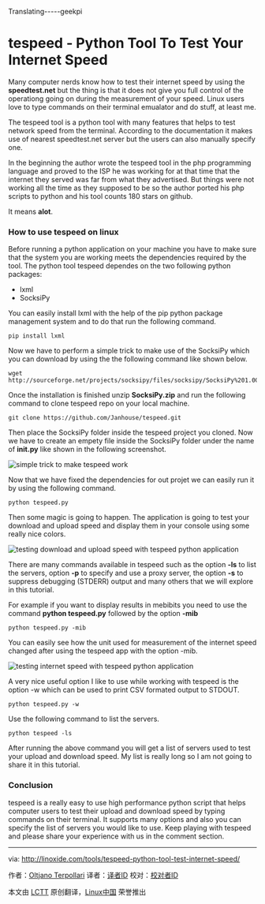 Translating-----geekpi

tespeed - Python Tool To Test Your Internet Speed
================================================================================
Many computer nerds know how to test their internet speed by using the **speedtest.net** but the thing is that it does not give you full control of the operationg going on during the measurement of your speed. Linux users love to type commands on their terminal emualator and do stuff, at least me.

The tespeed tool is a python tool with many features that helps to test network speed from the terminal. According to the documentation it makes use of nearest speedtest.net server but the users can also manually specify one.

In the beginning the author wrote the tespeed tool in the php programming language and proved to the ISP he was working for at that time that the internet they served was far from what they advertised. But things were not working all the time as they supposed to be so the author ported his php scripts to python and his tool counts 180 stars on github.

It means **alot**.

### How to use tespeed on linux ###

Before running a python application on your machine you have to make sure that the system you are working meets the dependencies required by the tool. The python tool tespeed dependes on the two following python packages:

- lxml
- SocksiPy

You can easily install lxml with the help of the pip python package management system and to do that run the following command.

    pip install lxml

Now we have to perform a simple trick to make use of the SocksiPy which you can download by using the the following command like shown below.

    wget http://sourceforge.net/projects/socksipy/files/socksipy/SocksiPy%201.00/SocksiPy.zip/

Once the installation is finished unzip **SocksiPy.zip** and run the following command to clone tespeed repo on your local machine.

    git clone https://github.com/Janhouse/tespeed.git

Then place the SocksiPy folder inside the tespeed project you cloned. Now we have to create an empety file inside the SocksiPy folder under the name of **__init__.py** like shown in the following screenshot.

![simple trick to make tespeed work](http://blog.linoxide.com/wp-content/uploads/2015/01/tespeed1.png)

Now that we have fixed the dependencies for out projet we can easily run it by using the following command.

    python tespeed.py

Then some magic is going to happen. The application is going to test your download and upload speed and display them in your console using some really nice colors.

![testing download and upload speed with tespeed python application](http://blog.linoxide.com/wp-content/uploads/2015/01/tespeed2.png)

There are many commands available in tespeed such as the option **-ls** to list the servers, option **-p** to specify and use a proxy server, the option **-s** to suppress debugging (STDERR) output and many others that we will explore in this tutorial.

For example if you want to display results in mebibits you need to use the command **python tespeed.py** followed by the option **-mib**

    python tespeed.py -mib

You can easily see how the unit used for measurement of the internet speed changed after using the tespeed app with the option -mib.

![testing internet speed with tespeed python application](http://blog.linoxide.com/wp-content/uploads/2015/01/tespeed3.png)

A very nice useful option I like to use while working with tespeed is the option -w which can be used to print CSV formated output to STDOUT.

    python tespeed.py -w

Use the following command to list the servers.

    python tespeed -ls

After running the above command you will get a list of servers used to test your upload and download speed. My list is really long so I am not going to share it in this tutorial.

### Conclusion ###

tespeed is a really easy to use high performance python script that helps computer users to test their upload and download speed by typing commands on their terminal. It supports many options and also you can specify the list of servers you would like to use. Keep playing with tespeed and please share your experience with us in the comment section.

--------------------------------------------------------------------------------

via: http://linoxide.com/tools/tespeed-python-tool-test-internet-speed/

作者：[Oltjano Terpollari][a]
译者：[译者ID](https://github.com/译者ID)
校对：[校对者ID](https://github.com/校对者ID)

本文由 [LCTT](https://github.com/LCTT/TranslateProject) 原创翻译，[Linux中国](http://linux.cn/) 荣誉推出

[a]:http://linoxide.com/author/oltjano/